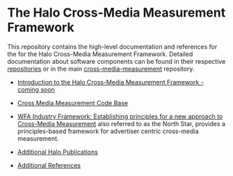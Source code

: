 # The Halo Cross-Media Measurement Framework

This repository contains the high-level documentation and references for the for
the Halo Cross-Media Measurement Framework. Detailed documentation about
software components can be found in their respective
[repositories](https://github.com/orgs/world-federation-of-advertisers/repositories)
or in the main
[cross-media-measurement](https://github.com/world-federation-of-advertisers/cross-media-measurement)
repository.

*   [Introduction to the Halo Cross-Media Measurement Framework - coming soon]()

*   [Cross Media Measurement Code Base](https://github.com/world-federation-of-advertisers/cross-media-measurement)

*   [WFA Industry Framework: Establishing principles for a new approach to
    Cross-Media
    Measurement](https://wfanet.org/l/library/download/urn:uuid:ea16e189-7592-416e-be8e-063bd674de9e/wfa+industry+framework+for+xmm.pdf)
    also referred to as the North Star, provides a principles-based framework
    for advertiser centric cross-media measurement.

*   [Additional Halo Publications](publications)

*   [Additional References](references)
